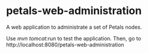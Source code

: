 petals-web-administration
=========================

A web application to administrate a set of Petals nodes.

Use *mvn tomcat:run* to test the application. 
Then, go to http://localhost:8080/petals-web-administration
